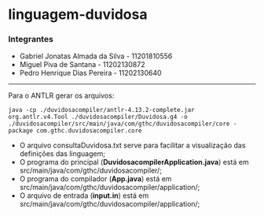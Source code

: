 # linguagem-duvidosa

### Integrantes

+ Gabriel Jonatas Almada da Silva - 11201810556
+ Miguel Piva de Santana - 11202130872
+ Pedro Henrique Dias Pereira - 11202130640

---

Para o ANTLR gerar os arquivos:
``` 
java -cp ./duvidosacompiler/antlr-4.13.2-complete.jar org.antlr.v4.Tool ./duvidosacompiler/Duvidosa.g4 -o ./duvidosacompiler/src/main/java/com/gthc/duvidosacompiler/core -package com.gthc.duvidosacompiler.core

```


+ O arquivo consultaDuvidosa.txt serve para facilitar a visualização das definições das linguagem;
+ O programa do principal (**DuvidosacompilerApplication.java**) está em src/main/java/com/gthc/duvidosacompiler/;
+ O programa do compilador (**App.java**) está em src/main/java/com/gthc/duvidosacompiler/application/;
+ O arquivo de entrada (**input.in**) está em src/main/java/com/gthc/duvidosacompiler/application/;
